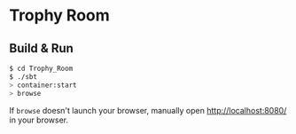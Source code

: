 # Trophy Room #

## Build & Run ##

```sh
$ cd Trophy_Room
$ ./sbt
> container:start
> browse
```

If `browse` doesn't launch your browser, manually open [http://localhost:8080/](http://localhost:8080/) in your browser.
